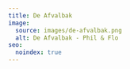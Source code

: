 ```yaml
---
title: De Afvalbak
image:
  source: images/de-afvalbak.png
  alt: De Afvalbak - Phil & Flo
seo:
  noindex: true
---
```

